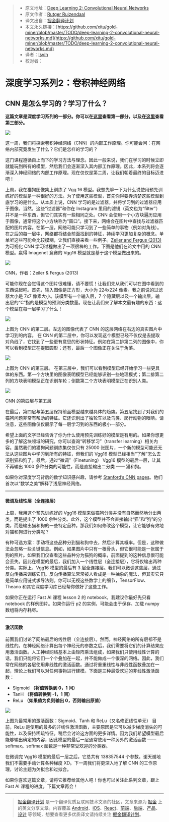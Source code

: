 
> * 原文地址：[Deep Learning 2: Convolutional Neural Networks](https://medium.com/towards-data-science/deep-learning-2-f81ebe632d5c)
> * 原文作者：[Rutger Ruizendaal](https://medium.com/@r.ruizendaal)
> * 译文出自：[掘金翻译计划](https://github.com/xitu/gold-miner)
> * 本文永久链接：[https://github.com/xitu/gold-miner/blob/master/TODO/deep-learning-2-convolutional-neural-networks.md](https://github.com/xitu/gold-miner/blob/master/TODO/deep-learning-2-convolutional-neural-networks.md)
> * 译者：[lsvih](https://github.com/lsvih)
> * 校对者：

# 深度学习系列2：卷积神经网络

## CNN 是怎么学习的？学习了什么？

**这篇文章是深度学习系列的一部分。你可以在**[**这里**](https://medium.com/towards-data-science/deep-learning-1-1a7e7d9e3c07)**查看第一部分，以及在**[**这里**](https://medium.com/@r.ruizendaal/deep-learning-3-more-on-cnns-handling-overfitting-2bd5d99abe5d)**查看第三部分。**

![](https://cdn-images-1.medium.com/max/1600/1*z7hd8FZeI_eodazwIapvAw.png)

这一周，我们将探索卷积神经网络（CNN）的内部工作原理。你可能会问：在网络内部究竟发生了什么？它们是怎样的学习的？

这门课程遵循自上而下的学习方法与理念。因此一般来说，我们在学习的时候立即就能玩到所有的模型，然后我们会逐渐深入其内部工作原理。因此，本系列将会逐渐深入神经网络的内部工作原理。现在仅仅是第二周，让我们朝着最终的目标迈进吧！

上周，我在猫狗图像集上训练了 Vgg 16 模型。我想先聊一下为什么说使用预先训练好的模型是一种很好的方法。为了使用这些模型，首先你得要弄清楚这些模型到底学习的是什么。从本质上说，CNN 学习的是过滤器，并将学习到的过滤器应用于图像。当然，这些“过滤器”和你在 Instagram 里用的滤镜（英文也为“filter”）并不是一种东西，但它们其实有一些相同之处。CNN 会使用一个小方块遍历应用于图像，通常将这个小方块称为“窗口”。接下来，网络会在图片中查找与过滤器匹配的图片内容。在第一层，网络可能只学习到了一些简单的事物（例如对角线）。在之后的每一层中，网络都将结合前面找到的特征，持续学习更加复杂的概念。单单听这些可能会比较模糊，让我们直接来看一些例子。[Zeiler and Fergus (2013)](https://arxiv.org/abs/1311.2901) 为可视化 CNN 学习过程做出了一项很棒的工作。下图是他们在论文中用的 CNN 模型。赢得 Imagenet 竞赛的 Vgg16 模型就是基于这个模型做出来的。

![](https://cdn-images-1.medium.com/max/1600/1*vKyUGyRnJnZ3XOVVlvp80g.png)

CNN，作者：Zeiler & Fergus (2013)

可能你现在会觉得这个图片很难懂，请不要慌！让我们先从我们可以在图中看到的东西说起吧。首先，输入图像是正方形，大小为 224x224 像素。我之前说的过滤器大小是 7x7 像素大小。该模型有一个输入层，7 个隐藏层以及一个输出层。输出层的“C”指的是模型的预测分类数量。现在让我们来了解本文最有趣的东西：这个模型在每一层学习了什么！

![](https://cdn-images-1.medium.com/max/1600/1*k57FsdDndnfb4FendDdnAw.png)

上图为 CNN 的第二层。左边的图像代表了 CNN 的这层网络在右边的真实图片中学习到的内容。
在 CNN 的第二层中，你可以发现这个模型已经不仅仅是去提取对角线了，它找到了一些更有意思的形状特征。例如在第二排第二列的图像中，你可以看到模型正在提取圆形；还有，最后一个图像正在关注于角落。

![](https://cdn-images-1.medium.com/max/1600/1*7J5H2D0WSRBnEvI-BXfONg.png)

上图为 CNN 的第三层。
在第三层中，我们可以看到模型已经开始学习一些更具体的东西。第一个方块里的图像表明模型已经能够识别一些地理模式；第二排第二列的方块表明模型正在识别车轮；倒数第二个方块表明模型正在识别人类。

![](https://cdn-images-1.medium.com/max/2000/1*QKxqFAp83WDU94N0a7AIpg.png)

CNN 的第四层与第五层

在最后，第四层与第五层保持前面模型越来越具体的趋势。第五层找到了对我们的猫狗问题非常有帮助的特征。它还识别出了独轮车以及鸟类、爬行动物的眼睛。请注意，这些图像仅仅展示了每一层学习到的东西的极小一部分。

希望上面的文字已经告诉了你为什么使用预先训练好的模型是有用的。如果你想更多的了解这块领域的研究，你可以查询“转移学习”（transfer learning）相关内容。虽然我们的猫狗问题训练集仅仅只有 25000 张图片，一个新的模型可能还无法从这些图片中学习到所有的特征，但我们的 Vgg16 模型已经相当“了解”怎么去识别猫和狗了。最后，通过“微调”（Finetuning） Vgg16 模型的最后一层，让其不再输出 1000 多种分类的可能性，而是直接输出二分类 —— 猫和狗。

如果你对深度学习背后的数学知识感兴趣，请参考 [Stanford’s CNN pages](http://cs231n.github.io/)。他们首次以“数学之美”解释了浅层神经网络。

---

#### 微调及线性层（全连接层）

上周，我用这个预先训练好的 Vgg16 模型来做猫狗分类并没有自然而然地分出两类，而是提出了 1000 余种分类。此外，这个模型并不会直接输出“猫”和“狗”的分类，而是输出猫和狗的一些特定品种。那我们如何修改这个模型，让它能够有效地对猫和狗进行分类呢？

有种可选方案：手动将这些品种分到猫和狗中去，然后计算其概率。但是，这种做法会忽略一些关键信息。例如，如果图片中只有一根骨头，但它很可能是一张属于狗的照片。如果我们仅查看这些品种分为猫狗的概率，前面提到的这种信息很可能会丢失。因此在模型的最后，我们加入一个线性层（全连接层），它将仅输出两种分类。实际上，Vgg16 模型的最后有 3 层全连接层。我们可以微调这些层，通过反向传播来训练它们。反向传播算法常常被人看成是一种抽象的魔法，但其实它只是简单应用链式求导法则。你可以无视这些数学上的细节，TensorFlow、Theano 和其它深度学习库已经帮你做好了这些工作。

如果你正在运行 Fast AI 课程 lesson 2 的 notebook，我建议你最好先只看 notebook 的样例图片。如果你运行 p2 的实例，可能会由于保存、加载 numpy 数组将内存耗尽。

---

#### 激活函数

前面我们讨论了网络最后的线性层（全连接层）。然而，神经网络的所有层都不是线性的。在神经网络计算出每个神经元的参数之后，我们需要将它们的计算结果应用激活函数。人工神经网络基本上由矩阵乘法组成，如果我们只使用线性计算的话，我们只能将它们一个个叠加在一起，并不能做成一个很深的网络。因此，我们常在网络的各层使用非线性的激活函数。通过将重重线性与非线性函数叠加在一起，理论上我们可以对任何事物进行建模。下面是三种最受欢迎的非线性激活函数：

- Sigmoid **（将值转换到 0，1 间）**
- TanH **（将值转换到 -1，1 间）**
- ReLu **（如果值为负则输出 0，否则输出原值）**

![](https://cdn-images-1.medium.com/max/1600/1*feheZP3rz5va0QVpi9DVNg.png)

上图为最常用的激活函数：Sigmoid、Tanh 和 ReLu（又名修正线性单元）
目前，ReLu 是使用的最多的非线性激活函数，主要原因是它可以减少梯度消失的可能性，以及保持稀疏特征。稍后会讨论这方面的更多详情。因为我们希望模型最后能够输出确定的内容，因此模型的最后一层通常使用一种另外的激活函数 —— softmax。softmax 函数是一种非常受欢迎的分类器。

在微调完 Vgg16 模型的最后一层之后，它总共有 138357544 个参数。谢天谢地我们不需要手动计算各种梯度 XD。下一周我们将更深入地了解 CNN 的工作原理，讨论主题为欠拟合和过拟合。

如果你喜欢这篇文章，请将它推荐给其他人吧！你也可以关注此系列文章，跟上 Fast AI 课程的进度。下篇文章再会！

---

> [掘金翻译计划](https://github.com/xitu/gold-miner) 是一个翻译优质互联网技术文章的社区，文章来源为 [掘金](https://juejin.im) 上的英文分享文章。内容覆盖 [Android](https://github.com/xitu/gold-miner#android)、[iOS](https://github.com/xitu/gold-miner#ios)、[React](https://github.com/xitu/gold-miner#react)、[前端](https://github.com/xitu/gold-miner#%E5%89%8D%E7%AB%AF)、[后端](https://github.com/xitu/gold-miner#%E5%90%8E%E7%AB%AF)、[产品](https://github.com/xitu/gold-miner#%E4%BA%A7%E5%93%81)、[设计](https://github.com/xitu/gold-miner#%E8%AE%BE%E8%AE%A1) 等领域，想要查看更多优质译文请持续关注 [掘金翻译计划](https://github.com/xitu/gold-miner)。
